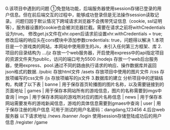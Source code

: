 0.该项目中遇到的问题
    ①免登陆功能，后端服务器使用session存储已登录的用户信息。但在前后端交互的过程中，能够成功登录但是无法操作session读取记录。 问题归因于默认情况下跨域请求浏览器不会携带凭证信息（cookie, ssl证明等），服务器设置的cookie也会被浏览器拦截。需要在请求之前将withCredentials 设为true。
    修改get.js文件在xhr.open后请求前设置xhr.withCredentials = true;修改后端的响应头在cors模块中添加参数credentials: true，问题得以解决
1.本项目是一个游戏类的网站，本网站中使用原生的Js，未引入任何第三方框架、库
2.项目的目录结构为
    .../jz 存放一个web服务器，开启使用express中的api指定项目的资源文件夹为public，访问的端口号为5500
        /nodejs 存放一个web后台服务器，使用express、pool.通过不同的路由执行请求的响应、操作数据库并返回json格式的数据.
        /pubic 存放html文件
            /asets  存放项目中使用的图片文件
            /css    存放项编写的css文件
            /js     存放项编写的js文件
3.数据库的建立
    分析项目中的逻辑结构，构建了以下表
        | banne  | 
            用于保存首页轮播图的图片名称，以及需要链接到的页面地址
        | games  |
            用于保存本网站所有的游戏信息，图片的名称需要到imgs中查询
        | imgs   |
            用于保存本网站的游戏所对应的图片名称信息
        | news |
            用于保存本网站需要发布的游戏新闻信息，游戏的具体信息需要到gmaes中查询
        | user   |
            用于保存注册的用户信息 可用于测试的用户名密码：dangdang,123456
4.后台web服务器
    以下请求地址
        /news
        /banner
        /login
            使用session存储登陆成功后的用户信息
        /register
        /game

        
        
